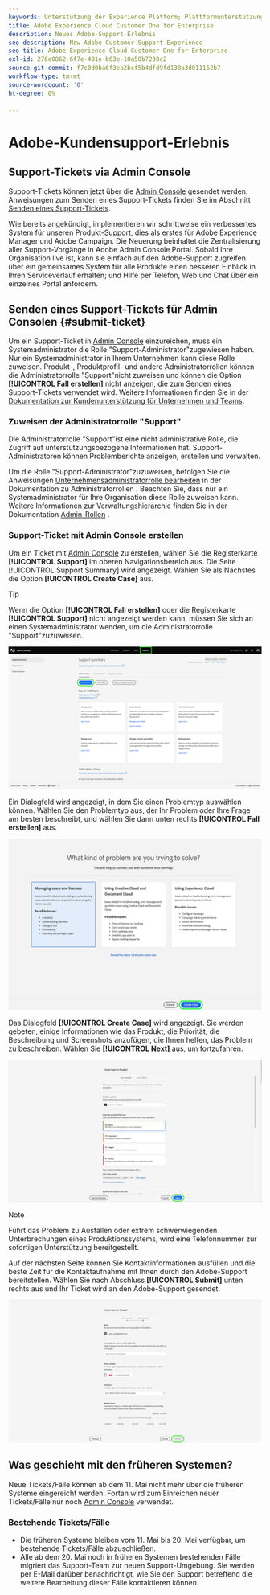 ```yaml
---
keywords: Unterstützung der Experience Platform; Plattformunterstützung; Unterstützung intelligenter Dienste; Kundenunterstützung; Unterstützung der Attribution; rtcdp-Unterstützung; Support-Ticket einreichen; Support-Ticket
title: Adobe Experience Cloud Customer One for Enterprise
description: Neues Adobe-Support-Erlebnis
seo-description: New Adobe Customer Support Experience
seo-title: Adobe Experience Cloud Customer One for Enterprise
exl-id: 276e0862-6f7e-491e-b63e-10a50b7238c2
source-git-commit: f7c0d0ba6f3ea2bcf5b4dfd9fd138a3d011162b7
workflow-type: tm+mt
source-wordcount: '0'
ht-degree: 0%

---
```


# Adobe-Kundensupport-Erlebnis

## Support-Tickets via Admin Console

Support-Tickets können jetzt über die [Admin Console](https://adminconsole.adobe.com/) gesendet werden. Anweisungen zum Senden eines Support-Tickets finden Sie im Abschnitt [Senden eines Support-Tickets](#submit-ticket).

Wie bereits angekündigt, implementieren wir schrittweise ein verbessertes System für unseren Produkt-Support, dies als erstes für Adobe Experience Manager und Adobe Campaign. Die Neuerung beinhaltet die Zentralisierung aller Support-Vorgänge in Adobe Admin Console Portal. Sobald Ihre Organisation live ist, kann sie einfach auf den Adobe-Support zugreifen. über ein gemeinsames System für alle Produkte einen besseren Einblick in Ihren Serviceverlauf erhalten; und Hilfe per Telefon, Web und Chat über ein einzelnes Portal anfordern.

## Senden eines Support-Tickets für Admin Consolen {#submit-ticket}

Um ein Support-Ticket in [Admin Console](https://adminconsole.adobe.com/) einzureichen, muss ein Systemadministrator die Rolle &quot;Support-Administrator&quot;zugewiesen haben. Nur ein Systemadministrator in Ihrem Unternehmen kann diese Rolle zuweisen. Produkt-, Produktprofil- und andere Administratorrollen können die Administratorrolle &quot;Support&quot;nicht zuweisen und können die Option **[!UICONTROL Fall erstellen]** nicht anzeigen, die zum Senden eines Support-Tickets verwendet wird. Weitere Informationen finden Sie in der [Dokumentation zur Kundenunterstützung für Unternehmen und Teams](https://helpx.adobe.com/de/enterprise/using/support-and-expert-services.html).

### Zuweisen der Administratorrolle &quot;Support&quot;

Die Administratorrolle &quot;Support&quot;ist eine nicht administrative Rolle, die Zugriff auf unterstützungsbezogene Informationen hat. Support-Administratoren können Problemberichte anzeigen, erstellen und verwalten.

Um die Rolle &quot;Support-Administrator&quot;zuzuweisen, befolgen Sie die Anweisungen [Unternehmensadministratorrolle bearbeiten](https://helpx.adobe.com/enterprise/using/admin-roles.html#add-admin-teams) in der Dokumentation zu Administratorrollen . Beachten Sie, dass nur ein Systemadministrator für Ihre Organisation diese Rolle zuweisen kann. Weitere Informationen zur Verwaltungshierarchie finden Sie in der Dokumentation [Admin-Rollen](https://helpx.adobe.com/enterprise/admin-guide.html/enterprise/using/admin-roles.ug.html) .

### Support-Ticket mit Admin Console erstellen

Um ein Ticket mit [Admin Console](https://adminconsole.adobe.com/) zu erstellen, wählen Sie die Registerkarte **[!UICONTROL Support]** im oberen Navigationsbereich aus. Die Seite [!UICONTROL Support Summary] wird angezeigt. Wählen Sie als Nächstes die Option **[!UICONTROL Create Case]** aus.

>[!TIP]
>
> Wenn die Option **[!UICONTROL Fall erstellen]** oder die Registerkarte **[!UICONTROL Support]** nicht angezeigt werden kann, müssen Sie sich an einen Systemadministrator wenden, um die Administratorrolle &quot;Support&quot;zuzuweisen.

![Registerkarte &quot;Admin Console-Support&quot;](./assets/Support.png)

Ein Dialogfeld wird angezeigt, in dem Sie einen Problemtyp auswählen können. Wählen Sie den Problemtyp aus, der Ihr Problem oder Ihre Frage am besten beschreibt, und wählen Sie dann unten rechts **[!UICONTROL Fall erstellen]** aus.

![Problem auswählen](./assets/select-case-type.png)

Das Dialogfeld **[!UICONTROL Create Case]** wird angezeigt. Sie werden gebeten, einige Informationen wie das Produkt, die Priorität, die Beschreibung und Screenshots anzufügen, die Ihnen helfen, das Problem zu beschreiben. Wählen Sie **[!UICONTROL Next]** aus, um fortzufahren.

![Fall erstellen](./assets/create_case.png)

>[!NOTE]
>
> Führt das Problem zu Ausfällen oder extrem schwerwiegenden Unterbrechungen eines Produktionssystems, wird eine Telefonnummer zur sofortigen Unterstützung bereitgestellt.

Auf der nächsten Seite können Sie Kontaktinformationen ausfüllen und die beste Zeit für die Kontaktaufnahme mit Ihnen durch den Adobe-Support bereitstellen. Wählen Sie nach Abschluss **[!UICONTROL Submit]** unten rechts aus und Ihr Ticket wird an den Adobe-Support gesendet.

![Einreichen eines Tickets](./assets/submit_case.png)

## Was geschieht mit den früheren Systemen?

Neue Tickets/Fälle können ab dem 11. Mai nicht mehr über die früheren Systeme eingereicht werden.  Fortan wird zum Einreichen neuer Tickets/Fälle nur noch [Admin Console](https://adminconsole.adobe.com/) verwendet.

### Bestehende Tickets/Fälle

* Die früheren Systeme bleiben vom 11. Mai bis 20. Mai verfügbar, um bestehende Tickets/Fälle abzuschließen.
* Alle ab dem 20. Mai noch in früheren Systemen bestehenden Fälle migriert das Support-Team zur neuen Support-Umgebung.  Sie werden per E-Mail darüber benachrichtigt, wie Sie den Support betreffend die weitere Bearbeitung dieser Fälle kontaktieren können.

